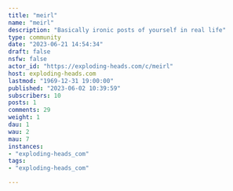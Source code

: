 ```yaml
---
title: "meirl" 
name: "meirl"
description: "Basically ironic posts of yourself in real life"
type: community
date: "2023-06-21 14:54:34"
draft: false
nsfw: false
actor_id: "https://exploding-heads.com/c/meirl"
host: exploding-heads.com
lastmod: "1969-12-31 19:00:00"
published: "2023-06-02 10:39:59"
subscribers: 10
posts: 1
comments: 29
weight: 1
dau: 1
wau: 2
mau: 7
instances:
- "exploding-heads_com"
tags: 
- "exploding-heads_com"

---
```


